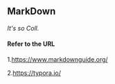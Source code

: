 ## MarkDown
*It's so Coll.*

#### Refer to the URL

1.https://www.markdownguide.org/

2.https://typora.io/ 

